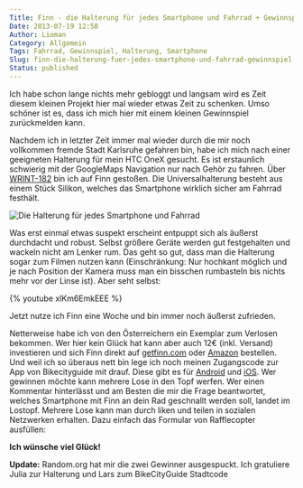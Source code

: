 ```yaml
---
Title: Finn - die Halterung für jedes Smartphone und Fahrrad + Gewinnspiel
Date: 2013-07-19 12:58
Author: Lioman
Category: Allgemein
Tags: Fahrrad, Gewinnspiel, Halterung, Smartphone
Slug: finn-die-halterung-fuer-jedes-smartphone-und-fahrrad-gewinnspiel
Status: published
---
```


Ich habe schon lange nichts mehr gebloggt und langsam wird es Zeit
diesem kleinen Projekt hier mal wieder etwas Zeit zu schenken. Umso
schöner ist es, dass ich mich hier mit einem kleinen Gewinnspiel
zurückmelden kann.

Nachdem ich in letzter Zeit immer mal wieder durch die mir noch
vollkommen fremde Stadt Karlsruhe gefahren bin, habe ich mich nach einer
geeigneten Halterung für mein HTC OneX gesucht. Es ist erstaunlich
schwierig mit der GoogleMaps Navigation nur nach Gehör zu fahren.
Über [WRINT-182](http://www.wrint.de/2013/06/05/wr182-sektenkellner/#t=40:50.998)
bin ich auf Finn gestoßen.
Die Universalhalterung besteht aus einem Stück Silikon,
welches das Smartphone wirklich sicher am Fahrrad festhält.

![Die Halterung für jedes Smartphone und Fahrrad]({static}/images/finn.png)

Was erst einmal etwas suspekt erscheint entpuppt sich als äußerst
durchdacht und robust. Selbst größere Geräte werden gut festgehalten
und wackeln nicht am Lenker rum. Das geht so gut, dass man die
Halterung sogar zum Filmen nutzen kann (Einschränkung: Nur hochkant
möglich und je nach Position der Kamera muss man ein bisschen
rumbasteln bis nichts mehr vor der Linse ist).
Aber seht selbst:

{% youtube xlKm6EmkEEE %}

Jetzt nutze ich Finn eine Woche und bin immer noch äußerst zufrieden.

Netterweise habe ich von den Österreichern ein Exemplar zum Verlosen bekommen.
Wer hier kein Glück hat kann aber auch 12€ (inkl. Versand) investieren
und sich Finn direkt auf [getfinn.com](http://getfinn.com/) oder
[Amazon](https://smile.amazon.de/gp/product/B00D8Z9KPU) bestellen.
Und weil ich so überaus nett bin lege ich noch meinen Zugangscode zur
App von Bikecityguide mit drauf.
Diese gibt es für
[Android](https://play.google.com/store/apps/details?id=org.bikecityguide) und
[iOS](https://itunes.apple.com/at/app/bikecityguide/id517332958).
Wer gewinnen möchte kann mehrere Lose in den Topf werfen. Wer einen
Kommentar hinterlässt und am Besten die mir die Frage beantwortet,
welches Smartphone mit Finn an dein Rad geschnallt werden soll, landet
im Lostopf. Mehrere Lose kann man durch liken und teilen in sozialen
Netzwerken erhalten. Dazu einfach das Formular von Rafflecopter
ausfüllen:

**Ich wünsche viel Glück!**

**Update:** Random.org hat mir die zwei Gewinner ausgespuckt. Ich
gratuliere Julia zur Halterung und Lars zum BikeCityGuide Stadtcode
